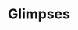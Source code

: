 ---
title: Glimpses
description_markdown: >-
  This is a series of small paintings with irregular edges. They are left
  purposefully unframed, free and expansive but also appear to be a 'glimpse' of
  something fleeting rather than fixed.
_gallery_date:
permalink: /paintings/glimpses
archive: false
main_image_path: /assets/images/5679a-screen-copy-1.jpg
thumb_crop:
images:
  - image_path: /assets/images/6338ab-screen-copy.jpg
    image_title: Wild Floatation
    image_description:
  - image_path: /assets/images/6341ab-screen-copy.jpg
    image_title: Summer Time
    image_description:
  - image_path: /assets/images/5677a-screen-copy.jpg
    image_title: Woven Ground
    image_description: |
      Oil on wood panel, W18.5 H14 D2 cms, 2021
  - image_path: /assets/images/5679a-screen-copy.jpg
    image_title: Holy Wine
    image_description: Oil on charred wood, shell, W22 H12.5 D1.5 cms, 2021
  - image_path: /assets/images/5681a-screen-copy.jpg
    image_title: Glenfalloch
    image_description: Oil on charred wood, shell, W10.5 H10 D2 cms, 2021
  - image_path: /assets/images/5678a-screen-copy.jpg
    image_title: Stolen Sunset
    image_description: Oil on wood panel, W18 H13 D2 cms, 2021
  - image_path: /assets/images/3616a-screen-copy.jpg
    image_title: Absent Beach
    image_description: Oil on wood panel, H11 W16 D2, 2020
  - image_path: /assets/images/3592-screen-copy.jpg
    image_title: Pair-a-dise
    image_description: Oil on wood panel, assemblage, H15 W17.5, 2020
  - image_path: /assets/images/3603a-screen-copy.jpg
    image_title: No Idle Sitting
    image_description: Oil on wood panel, H13 W18 , 2020
  - image_path: /assets/images/3589a-screen-copy.jpg
    image_title: If I lived in a forest I would hang my dress from a tree
    image_description: Oil on wood panel, H20 W23 D1.5, 2020
  - image_path: /assets/images/5535a-the-sunflower-bee-copy.jpg
    image_title: The sunflower bee
    image_description: |2
             Oil on wood
             H13 W13.5 D4.5 cm
  - image_path: /assets/images/3599a-screen-copy.jpg
    image_title: Backyard Bananas
    image_description: Oil on wood panel, assemblage, H23.5W16.5  D1.5, 2020
  - image_path: /assets/images/3579-screen-copy.jpg
    image_title: Conversation with peacocks
    image_description: Oil on wood panel, H33 W21 D1.5, 2020
  - image_path: /assets/images/3596a-screen-copy.jpg
    image_title: Birthday Suit
    image_description: Oil on wood panel, assemblage, H21 W19 D2.5, 2020
  - image_path: /assets/images/3581-screen-copy.jpg
    image_title: Gone South
    image_description: Oil on wood panel, assemblage, H20 W18 , 2020
  - image_path: /assets/images/3584a-screen-copy.jpg
    image_title: Tilt  *SOLD*
    image_description: |
      Oil on charred wood panel, H34  W14.5, 2020
  - image_path: /assets/images/3612-screen-copy.jpg
    image_title: Portrait of a strawberry
    image_description: Oil on wood panel, H16.5 W11.5 D2, 2020
_options:
  image_path:
    width: 1200
    height: 1200
    resize_style: contain
    mime_type: image/jpeg
  main_image_path:
    width: 1200
    height: 800
    resize_style: contain
    mime_type: image/jpeg
_comments:
  title: Gallery title
  permalink: Be careful editing this
  main_image_path: Image used to represent your gallery
  images: Add and edit your gallery images here
  image_description: May only be used in the close up of an image
---